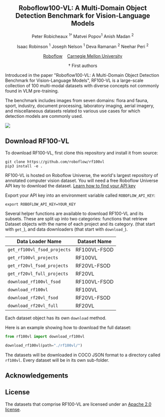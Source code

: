 <div align="center">
<h2>Roboflow100-VL: A Multi-Domain Object Detection
Benchmark for Vision-Language Models</h2>

Peter Robicheaux <sup>1†</sup>
Matvei Popov<sup>1</sup>
Anish Madan <sup>2</sup>

Isaac Robinson <sup>1</sup>
Joseph Nelson <sup>1</sup>
Deva Ramanan <sup>2</sup>
Neehar Peri <sup>2</sup>

<a target="_blank" href="https://roboflow.com">Roboflow</a>&nbsp;&nbsp;&nbsp;
<a target="_blank" href="https://www.cmu.edu/">Carnegie Mellon University</a>

<p class="first-authors">† First authors</p>
</div>


Introduced in the paper "Roboflow100-VL: A Multi-Domain Object Detection
Benchmark for Vision-Language Models", RF100-VL is a large-scale collection of 100 multi-modal datasets with diverse concepts not commonly found in VLM pre-training.

The benchmark includes images from seven domains: flora and fauna, sport, industry, document processing, laboratory imaging, aerial imagery, and miscellaneous datasets related to various use cases for which detection models are commonly used.

![](https://media.roboflow.com/rf100vl/results.png)

## Download RF100-VL

To download RF100-VL, first clone this repository and install it from source:

```
git clone https://github.com/roboflow/rf100vl
pip3 install -e .
```

RF100-VL is hosted on Roboflow Universe, the world's largest repository of annotated computer vision dataset. You will need a free Roboflow Universe API key to download the dataset. [Learn how to find your API key]()

Export your API key into an environment variable called `ROBOFLOW_API_KEY`:

```
export ROBOFLOW_API_KEY=YOUR_KEY
```

Several helper functions are available to download RF100-VL and its subsets. These are split up into two categories: functions that retrieve Dataset objects with the name of each project and its category. (that start with `get_`), and data downloaders (that start with `download_`).

| Data Loader Name               | Dataset Name           |
|--------------------------------|------------------------|
| `get_rf100vl_fsod_projects`      | RF100VL-FSOD          |
| `get_rf100vl_projects`           | RF100VL               |
| `get_rf20vl_fsod_projects`       | RF20VL-FSOD           |
| `get_rf20vl_full_projects`       | RF20VL           |
| `download_rf100vl_fsod`          | RF100VL-FSOD          |
| `download_rf100vl`               | RF100VL               |
| `download_rf20vl_fsod`           | RF20VL-FSOD           |
| `download_rf20vl_full`           | RF20VL           |

Each dataset object has its own `download` method.

Here is an example showing how to download the full dataset:

```python
from rf100vl import download_rf100vl

download_rf100vl(path="./rf100vl/")
```

The datasets will be downloaded in COCO JSON format to a directory called `rf100vl`. Every dataset will be in its own sub-folder.

## Acknowledgements



## License

The datasets that comprise RF100-VL are licensed under an [Apache 2.0 license](LICENSE).

